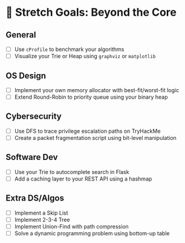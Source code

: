 # 🚀 Stretch Goals: Beyond the Core

## General
- [ ] Use `cProfile` to benchmark your algorithms
- [ ] Visualize your Trie or Heap using `graphviz` or `matplotlib`

## OS Design
- [ ] Implement your own memory allocator with best-fit/worst-fit logic
- [ ] Extend Round-Robin to priority queue using your binary heap

## Cybersecurity
- [ ] Use DFS to trace privilege escalation paths on TryHackMe
- [ ] Create a packet fragmentation script using bit-level manipulation

## Software Dev
- [ ] Use your Trie to autocomplete search in Flask
- [ ] Add a caching layer to your REST API using a hashmap

## Extra DS/Algos
- [ ] Implement a Skip List
- [ ] Implement 2-3-4 Tree
- [ ] Implement Union-Find with path compression
- [ ] Solve a dynamic programming problem using bottom-up table
